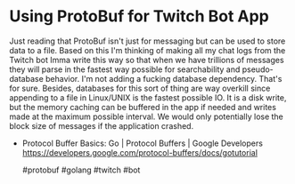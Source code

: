 # Using ProtoBuf for Twitch Bot App

Just reading that ProtoBuf isn't just for messaging but can be used to
store data to a file. Based on this I'm thinking of making all my chat
logs from the Twitch bot Imma write this way so that when we have
trillions of messages they will parse in the fastest way possible for
searchability and pseudo-database behavior. I'm not adding a fucking
database dependency. That's for sure. Besides, databases for this sort
of thing are way overkill since appending to a file in Linux/UNIX is the
fastest possible IO. It is a disk write, but the memory caching can be
buffered in the app if needed and writes made at the maximum possible
interval. We would only potentially lose the block size of messages if
the application crashed.

* Protocol Buffer Basics: Go \| Protocol Buffers \| Google Developers  
  <https://developers.google.com/protocol-buffers/docs/gotutorial>

    #protobuf #golang #twitch #bot
